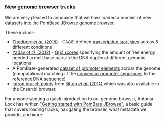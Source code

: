 ### New genome browser tracks
<!-- pombase_flags: frontpage -->

We are very pleased to announce that we have loaded a number of new datasets
into the PomBase [JBrowse genome browser](https://www.pombase.org/jbrowse/).

These include:

   - [Thodberg *et al.* (2018)](https://www.biorxiv.org/content/early/2018/03/13/281642) - CAGE-defined <a href="https://www.pombase.org/jbrowse/?loc=II%3A2289649..2327609&tracks=PomBase%20forward%20strand%20features%2CDNA%20sequence%2CPomBase%20reverse%20strand%20features%2CIntron%20Branch%20Points%20-%20Bitton%20et%20al.%20(2014)%2Cnucleosome%20positioning%20during%20vegetative%20growth%20-%20Soriano%20et%20al.%20(2013)%2CPoly(A)%20sites%20during%20quiescence%2024h%20(forward%20strand)%20-%20Schlackow%20et%20al.%20(2013)%2CTranscription%20start%20sites%20in%20glucose%20minimal%20medium%20(forward%20strand)%20-%20Thodberg%20et%20al.%20(2018)%2CTotal%20transcripts%20during%20vegetative%20growth%20(repeat%201)%20-%20Marguerat%20et%20al.%20(2012)%2CTranscripts%20during%20meiosis%205h%20in%20pat1-114%20background%20(reverse%20strand)%20-%20Soriano%20et%20al.%20(2013)%2CSNPs%20in%20161%20S.%20pombe%20natural%20isolates%2CIndels%20in%20161%20S.%20pombe%20natural%20isolates%2CTranscription%20start%20sites%20in%20YES%20(reverse%20strand)%20-%20Thodberg%20et%20al.%20(2018)%2CTranscription%20start%20sites%20in%20YES%20(forward%20strand)%20-%20Thodberg%20et%20al.%20(2018)%2CTranscription%20start%20sites%20during%20oxidative%20stress%20(forward%20strand)%20-%20Thodberg%20et%20al.%20(2018)%2CConsensus%20transcription%20start%20sites%20-%20Thodberg%20et%20al.%20(2018)%2CTranscription%20start%20sites%20during%20heat%20shock%20(reverse%20strand)%20-%20Thodberg%20et%20al.%20(2018)%2CTranscription%20start%20sites%20during%20nitrogen%20starvation%20(forward%20strand)%20-%20Thodberg%20et%20al.%20(2018)%2CTranscription%20start%20sites%20during%20nitrogen%20starvation%20(reverse%20strand)%20-%20Thodberg%20et%20al.%20(2018)%2CTranscription%20start%20sites%20during%20heat%20shock%20(forward%20strand)%20-%20Thodberg%20et%20al.%20(2018)%2CTranscription%20start%20sites%20during%20oxidative%20stress%20(reverse%20strand)%20-%20Thodberg%20et%20al.%20(2018)%2CTranscription%20start%20sites%20in%20glucose%20minimal%20medium%20(reverse%20strand)%20-%20Thodberg%20et%20al.%20(2018)&highlight=">transcription start sites</a> across 5 different conditions
   - [Yadav *et al.* (2012)](https://www.ncbi.nlm.nih.gov/pubmed/?term=23163955) - <a href="https://www.pombase.org/jbrowse/?loc=I%3A2364901..2436900&tracks=PomBase%20forward%20strand%20features%2CPomBase%20reverse%20strand%20features%2CPosition%20specific%20G(x)%20scores%20(free%20energy%20needed%20to%20separate%20a%20base%20pair)%20-%20Yadav%20et%20al.%20(2012)&highlight=">G(x) scores</a>
     specifying the amount of free energy needed to melt base pairs in the DNA
     duplex at different genomic locations
   - A PomBase-generated [dataset of promoter elements](https://www.pombase.org/jbrowse/?loc=III%3A725762..736349&tracks=PomBase%20forward%20strand%20features%2CPomBase%20reverse%20strand%20features%2CConsensus%20transcription%20factor%20DNA%20binding%20motifs&highlight=) across the genome
     (computational matching of the [consensus promoter sequences](/browse-curation/dna-binding-sites) to the reference DNA sequence)
   - <a href="https://www.pombase.org/jbrowse/?loc=I%3A2178501..2207300&tracks=PomBase%20forward%20strand%20features%2CPomBase%20reverse%20strand%20features%2CIntron%20Branch%20Points%20-%20Bitton%20et%20al.%20(2014)&highlight=">Intron branch points</a> from
     [Bitton *et al.* (2014)](https://www.ncbi.nlm.nih.gov/pubmed/?term=24709818)
     which was also available in the Ensembl browser.

For anyone wanting a quick introduction to our genome browser, Antonia
Lock has written ["Getting started with PomBase JBrowse"](/documentation/JBrowse_quick_start), 
a basic guide that covers loading tracks, navigating the browser,
what metadata we provide, and more.
